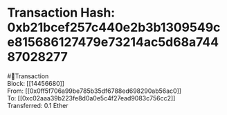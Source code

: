 
Transaction Hash: 0xb21bcef257c440e2b3b1309549ce815686127479e73214ac5d68a74487028277
====================================================================================
  
#💸Transaction  
Block: [[14456680]]  
From: [[0x0ff5f706a99be785b35df6788ed698290ab56ac0]]  
To: [[0xc02aaa39b223fe8d0a0e5c4f27ead9083c756cc2]]  
Transferred: 0.1 Ether